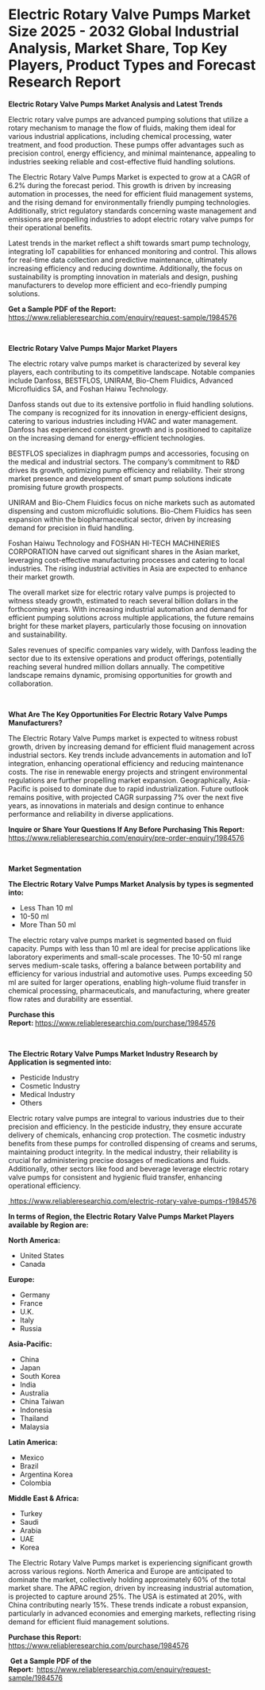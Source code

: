 <p><h1>Electric Rotary Valve Pumps Market Size 2025 - 2032 Global Industrial Analysis, Market Share, Top Key Players, Product Types and Forecast Research Report</h1></p><p><strong>Electric Rotary Valve Pumps Market Analysis and Latest Trends</strong></p>
<p><p>Electric rotary valve pumps are advanced pumping solutions that utilize a rotary mechanism to manage the flow of fluids, making them ideal for various industrial applications, including chemical processing, water treatment, and food production. These pumps offer advantages such as precision control, energy efficiency, and minimal maintenance, appealing to industries seeking reliable and cost-effective fluid handling solutions. </p><p>The Electric Rotary Valve Pumps Market is expected to grow at a CAGR of 6.2% during the forecast period. This growth is driven by increasing automation in processes, the need for efficient fluid management systems, and the rising demand for environmentally friendly pumping technologies. Additionally, strict regulatory standards concerning waste management and emissions are propelling industries to adopt electric rotary valve pumps for their operational benefits. </p><p>Latest trends in the market reflect a shift towards smart pump technology, integrating IoT capabilities for enhanced monitoring and control. This allows for real-time data collection and predictive maintenance, ultimately increasing efficiency and reducing downtime. Additionally, the focus on sustainability is prompting innovation in materials and design, pushing manufacturers to develop more efficient and eco-friendly pumping solutions.</p></p>
<p><strong>Get a Sample PDF of the Report:&nbsp;</strong> <a href="https://www.reliableresearchiq.com/enquiry/request-sample/1984576?utm_campaign=1119&utm_medium=2&utm_source=Github&utm_content=ia&utm_term=12042025&utm_id=electric-rotary-valve-pumps">https://www.reliableresearchiq.com/enquiry/request-sample/1984576</a></p>
<p>&nbsp;</p>
<p><strong>Electric Rotary Valve Pumps Major Market Players</strong></p>
<p><p>The electric rotary valve pumps market is characterized by several key players, each contributing to its competitive landscape. Notable companies include Danfoss, BESTFLOS, UNIRAM, Bio-Chem Fluidics, Advanced Microfluidics SA, and Foshan Haiwu Technology. </p><p>Danfoss stands out due to its extensive portfolio in fluid handling solutions. The company is recognized for its innovation in energy-efficient designs, catering to various industries including HVAC and water management. Danfoss has experienced consistent growth and is positioned to capitalize on the increasing demand for energy-efficient technologies.</p><p>BESTFLOS specializes in diaphragm pumps and accessories, focusing on the medical and industrial sectors. The company’s commitment to R&D drives its growth, optimizing pump efficiency and reliability. Their strong market presence and development of smart pump solutions indicate promising future growth prospects.</p><p>UNIRAM and Bio-Chem Fluidics focus on niche markets such as automated dispensing and custom microfluidic solutions. Bio-Chem Fluidics has seen expansion within the biopharmaceutical sector, driven by increasing demand for precision in fluid handling.</p><p>Foshan Haiwu Technology and FOSHAN HI-TECH MACHINERIES CORPORATION have carved out significant shares in the Asian market, leveraging cost-effective manufacturing processes and catering to local industries. The rising industrial activities in Asia are expected to enhance their market growth.</p><p>The overall market size for electric rotary valve pumps is projected to witness steady growth, estimated to reach several billion dollars in the forthcoming years. With increasing industrial automation and demand for efficient pumping solutions across multiple applications, the future remains bright for these market players, particularly those focusing on innovation and sustainability. </p><p>Sales revenues of specific companies vary widely, with Danfoss leading the sector due to its extensive operations and product offerings, potentially reaching several hundred million dollars annually. The competitive landscape remains dynamic, promising opportunities for growth and collaboration.</p></p>
<p>&nbsp;</p>
<p><strong>What Are The Key Opportunities For Electric Rotary Valve Pumps Manufacturers?</strong></p>
<p><p>The Electric Rotary Valve Pumps market is expected to witness robust growth, driven by increasing demand for efficient fluid management across industrial sectors. Key trends include advancements in automation and IoT integration, enhancing operational efficiency and reducing maintenance costs. The rise in renewable energy projects and stringent environmental regulations are further propelling market expansion. Geographically, Asia-Pacific is poised to dominate due to rapid industrialization. Future outlook remains positive, with projected CAGR surpassing 7% over the next five years, as innovations in materials and design continue to enhance performance and reliability in diverse applications.</p></p>
<p><strong>Inquire or Share Your Questions If Any Before Purchasing This Report:</strong> <a href="https://www.reliableresearchiq.com/enquiry/pre-order-enquiry/1984576?utm_campaign=1119&utm_medium=2&utm_source=Github&utm_content=ia&utm_term=12042025&utm_id=electric-rotary-valve-pumps">https://www.reliableresearchiq.com/enquiry/pre-order-enquiry/1984576</a></p>
<p>&nbsp;</p>
<p><strong>Market Segmentation</strong></p>
<p><strong>The Electric Rotary Valve Pumps Market Analysis by types is segmented into:</strong></p>
<p><ul><li>Less Than 10 ml</li><li>10-50 ml</li><li>More Than 50 ml</li></ul></p>
<p><p>The electric rotary valve pumps market is segmented based on fluid capacity. Pumps with less than 10 ml are ideal for precise applications like laboratory experiments and small-scale processes. The 10-50 ml range serves medium-scale tasks, offering a balance between portability and efficiency for various industrial and automotive uses. Pumps exceeding 50 ml are suited for larger operations, enabling high-volume fluid transfer in chemical processing, pharmaceuticals, and manufacturing, where greater flow rates and durability are essential.</p></p>
<p><strong>Purchase this Report:&nbsp;</strong><a href="https://www.reliableresearchiq.com/purchase/1984576?utm_campaign=1119&utm_medium=2&utm_source=Github&utm_content=ia&utm_term=12042025&utm_id=electric-rotary-valve-pumps">https://www.reliableresearchiq.com/purchase/1984576</a></p>
<p>&nbsp;</p>
<p><strong>The Electric Rotary Valve Pumps Market Industry Research by Application is segmented into:</strong></p>
<p><ul><li>Pesticide Industry</li><li>Cosmetic Industry</li><li>Medical Industry</li><li>Others</li></ul></p>
<p><p>Electric rotary valve pumps are integral to various industries due to their precision and efficiency. In the pesticide industry, they ensure accurate delivery of chemicals, enhancing crop protection. The cosmetic industry benefits from these pumps for controlled dispensing of creams and serums, maintaining product integrity. In the medical industry, their reliability is crucial for administering precise dosages of medications and fluids. Additionally, other sectors like food and beverage leverage electric rotary valve pumps for consistent and hygienic fluid transfer, enhancing operational efficiency.</p></p>
<p><a href="https://www.reliableresearchiq.com/electric-rotary-valve-pumps-r1984576?utm_campaign=1119&utm_medium=2&utm_source=Github&utm_content=ia&utm_term=12042025&utm_id=electric-rotary-valve-pumps">&nbsp;https://www.reliableresearchiq.com/electric-rotary-valve-pumps-r1984576</a></p>
<p><strong>In terms of Region, the Electric Rotary Valve Pumps Market Players available by Region are:</strong></p>
<p>
    <p> <strong> North America: </strong>
        <ul>
            <li>United States</li>
            <li>Canada</li>
        </ul>
        </p> 
    <p> <strong> Europe: </strong>
        <ul>
            <li>Germany</li>
            <li>France</li>
            <li>U.K.</li>
            <li>Italy</li>
            <li>Russia</li>
        </ul>
        </p> 
    <p> <strong> Asia-Pacific: </strong>
        <ul>
            <li>China</li>
            <li>Japan</li>
            <li>South Korea</li>
            <li>India</li>
            <li>Australia</li>
            <li>China Taiwan</li>
            <li>Indonesia</li>
            <li>Thailand</li>
            <li>Malaysia</li>
        </ul>
        </p> 
    <p> <strong> Latin America: </strong>
        <ul>
            <li>Mexico</li>
            <li>Brazil</li>
            <li>Argentina Korea</li>
            <li>Colombia</li>
        </ul>
        </p> 
    <p> <strong> Middle East & Africa: </strong>
        <ul>
            <li>Turkey</li>
            <li>Saudi</li>
            <li>Arabia</li>
            <li>UAE</li>
            <li>Korea</li>
        </ul>
    </p>
    </p>
<p><p>The Electric Rotary Valve Pumps market is experiencing significant growth across various regions. North America and Europe are anticipated to dominate the market, collectively holding approximately 60% of the total market share. The APAC region, driven by increasing industrial automation, is projected to capture around 25%. The USA is estimated at 20%, with China contributing nearly 15%. These trends indicate a robust expansion, particularly in advanced economies and emerging markets, reflecting rising demand for efficient fluid management solutions.</p></p>
<p><strong>Purchase this Report: </strong><a href="https://www.reliableresearchiq.com/purchase/1984576?utm_campaign=1119&utm_medium=2&utm_source=Github&utm_content=ia&utm_term=12042025&utm_id=electric-rotary-valve-pumps">https://www.reliableresearchiq.com/purchase/1984576</a></p>
<p>&nbsp;<strong>Get a Sample PDF of the Report:&nbsp;&nbsp;</strong><a href="https://www.reliableresearchiq.com/enquiry/request-sample/1984576?utm_campaign=1119&utm_medium=2&utm_source=Github&utm_content=ia&utm_term=12042025&utm_id=electric-rotary-valve-pumps">https://www.reliableresearchiq.com/enquiry/request-sample/1984576</a></p>
<p><strong></strong></p>
<p><p></p><p></p><p></p></p>